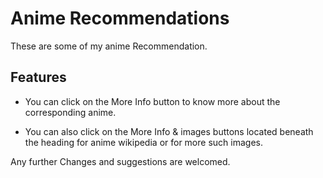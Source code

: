 # Anime Recommendations

These are some of my anime Recommendation.

## Features
 
* You can click on the More Info button to know more about the corresponding anime.

* You can also click on the More Info & images buttons located beneath the heading for anime wikipedia or for more such images.


Any further Changes and suggestions are welcomed.